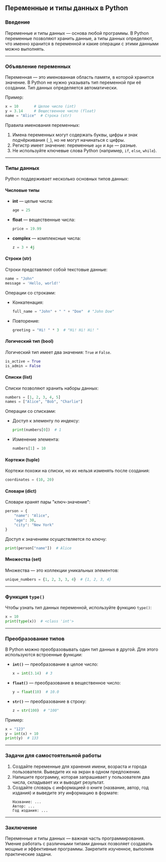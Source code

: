 ## Переменные и типы данных в Python

### Введение
Переменные и типы данных — основа любой программы. В Python переменные позволяют хранить данные, а типы данных определяют, что именно хранится в переменной и какие операции с этими данными можно выполнять.

---

### Объявление переменных
Переменная — это именованная область памяти, в которой хранится значение. В Python не нужно указывать тип переменной при её создании. Тип данных определяется автоматически.

Пример:
```python
x = 10       # Целое число (int)
y = 3.14     # Вещественное число (float)
name = "Alice"  # Строка (str)
```

Правила именования переменных:
1. Имена переменных могут содержать буквы, цифры и знак подчёркивания (`_`), но не могут начинаться с цифры.
2. Регистр имеет значение: переменные `age` и `Age` — разные.
3. Не используйте ключевые слова Python (например, `if`, `else`, `while`).

---

### Типы данных
Python поддерживает несколько основных типов данных:

#### Числовые типы
- **int** — целые числа:
  ```python
  age = 25
  ```
- **float** — вещественные числа:
  ```python
  price = 19.99
  ```
- **complex** — комплексные числа:
  ```python
  z = 3 + 4j
  ```

#### Строки (str)
Строки представляют собой текстовые данные:
```python
name = "John"
message = 'Hello, world!'
```
Операции со строками:
- Конкатенация:
  ```python
  full_name = "John" + " " + "Doe"  # "John Doe"
  ```
- Повторение:
  ```python
  greeting = "Hi! " * 3  # "Hi! Hi! Hi! "
  ```

#### Логический тип (bool)
Логический тип имеет два значения: `True` и `False`.
```python
is_active = True
is_admin = False
```

#### Списки (list)
Списки позволяют хранить наборы данных:
```python
numbers = [1, 2, 3, 4, 5]
names = ["Alice", "Bob", "Charlie"]
```
Операции со списками:
- Доступ к элементу по индексу:
  ```python
  print(numbers[0])  # 1
  ```
- Изменение элемента:
  ```python
  numbers[1] = 10
  ```

#### Кортежи (tuple)
Кортежи похожи на списки, но их нельзя изменять после создания:
```python
coordinates = (10, 20)
```

#### Словари (dict)
Словари хранят пары "ключ-значение":
```python
person = {
    "name": "Alice",
    "age": 30,
    "city": "New York"
}
```
Доступ к значениям осуществляется по ключу:
```python
print(person["name"])  # Alice
```

#### Множества (set)
Множества — это коллекции уникальных элементов:
```python
unique_numbers = {1, 2, 3, 3, 4}  # {1, 2, 3, 4}
```

---

### Функция `type()`
Чтобы узнать тип данных переменной, используйте функцию `type()`:
```python
x = 10
print(type(x))  # <class 'int'>
```

---

### Преобразование типов
В Python можно преобразовывать один тип данных в другой. Для этого используются встроенные функции:

- **`int()`** — преобразование в целое число:
  ```python
  x = int(3.14)  # 3
  ```
- **`float()`** — преобразование в вещественное число:
  ```python
  y = float(10)  # 10.0
  ```
- **`str()`** — преобразование в строку:
  ```python
  z = str(100)  # "100"
  ```

Пример:
```python
x = "123"
y = int(x) + 10
print(y)  # 133
```

---

### Задачи для самостоятельной работы
1. Создайте переменные для хранения имени, возраста и города пользователя. Выведите их на экран в одном предложении.
2. Напишите программу, которая запрашивает у пользователя два числа, складывает их и выводит результат.
3. Создайте словарь с информацией о книге (название, автор, год издания) и выведите эту информацию в формате:
   ```
   Название: ...
   Автор: ...
   Год издания: ...
   ```

---

### Заключение
Переменные и типы данных — важная часть программирования. Умение работать с различными типами данных позволяет создавать мощные и эффективные программы. Закрепите изученное, выполняя практические задачи.

